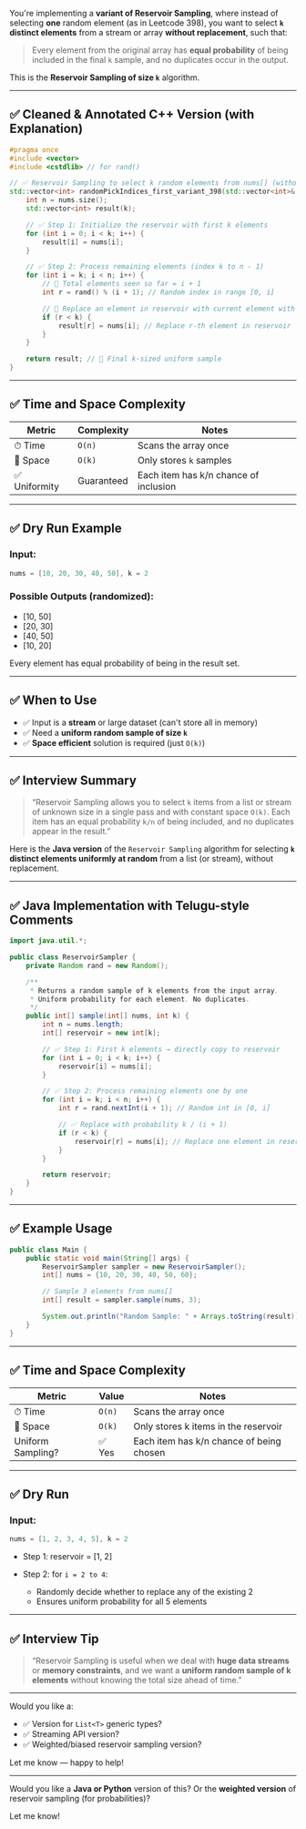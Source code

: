 You're implementing a **variant of Reservoir Sampling**, where instead of selecting **one** random element (as in Leetcode 398), you want to select **`k` distinct elements** from a stream or array **without replacement**, such that:

> Every element from the original array has **equal probability** of being included in the final `k` sample, and no duplicates occur in the output.

This is the **Reservoir Sampling of size `k`** algorithm.

---

## ✅ Cleaned & Annotated C++ Version (with Explanation)

```cpp
#pragma once
#include <vector>
#include <cstdlib> // for rand()

// ✅ Reservoir Sampling to select k random elements from nums[] (without replacement)
std::vector<int> randomPickIndices_first_variant_398(std::vector<int>& nums, int k) {
    int n = nums.size();
    std::vector<int> result(k);

    // ✅ Step 1: Initialize the reservoir with first k elements
    for (int i = 0; i < k; i++) {
        result[i] = nums[i];
    }

    // ✅ Step 2: Process remaining elements (index k to n - 1)
    for (int i = k; i < n; i++) {
        // 🔀 Total elements seen so far = i + 1
        int r = rand() % (i + 1); // Random index in range [0, i]

        // 🧠 Replace an element in reservoir with current element with probability k/i
        if (r < k) {
            result[r] = nums[i]; // Replace r-th element in reservoir
        }
    }

    return result; // 🎯 Final k-sized uniform sample
}
```

---

## ✅ Time and Space Complexity

| Metric       | Complexity | Notes                                 |
| ------------ | ---------- | ------------------------------------- |
| ⏱ Time       | `O(n)`     | Scans the array once                  |
| 🧠 Space     | `O(k)`     | Only stores `k` samples               |
| ✅ Uniformity | Guaranteed | Each item has k/n chance of inclusion |

---

## ✅ Dry Run Example

### Input:

```cpp
nums = [10, 20, 30, 40, 50], k = 2
```

### Possible Outputs (randomized):

* \[10, 50]
* \[20, 30]
* \[40, 50]
* \[10, 20]

Every element has equal probability of being in the result set.

---

## ✅ When to Use

* ✅ Input is a **stream** or large dataset (can't store all in memory)
* ✅ Need a **uniform random sample of size `k`**
* ✅ **Space efficient** solution is required (just `O(k)`)

---

## ✅ Interview Summary

> “Reservoir Sampling allows you to select `k` items from a list or stream of unknown size in a single pass and with constant space `O(k)`. Each item has an equal probability `k/n` of being included, and no duplicates appear in the result.”


Here is the **Java version** of the `Reservoir Sampling` algorithm for selecting **`k` distinct elements uniformly at random** from a list (or stream), without replacement.

---

## ✅ Java Implementation with Telugu-style Comments

```java
import java.util.*;

public class ReservoirSampler {
    private Random rand = new Random();

    /**
     * Returns a random sample of k elements from the input array.
     * Uniform probability for each element. No duplicates.
     */
    public int[] sample(int[] nums, int k) {
        int n = nums.length;
        int[] reservoir = new int[k];

        // ✅ Step 1: First k elements → directly copy to reservoir
        for (int i = 0; i < k; i++) {
            reservoir[i] = nums[i];
        }

        // ✅ Step 2: Process remaining elements one by one
        for (int i = k; i < n; i++) {
            int r = rand.nextInt(i + 1); // Random int in [0, i]

            // ✅ Replace with probability k / (i + 1)
            if (r < k) {
                reservoir[r] = nums[i]; // Replace one element in reservoir
            }
        }

        return reservoir;
    }
}
```

---

## ✅ Example Usage

```java
public class Main {
    public static void main(String[] args) {
        ReservoirSampler sampler = new ReservoirSampler();
        int[] nums = {10, 20, 30, 40, 50, 60};

        // Sample 3 elements from nums[]
        int[] result = sampler.sample(nums, 3);

        System.out.println("Random Sample: " + Arrays.toString(result));
    }
}
```

---

## ✅ Time and Space Complexity

| Metric            | Value  | Notes                                    |
| ----------------- | ------ | ---------------------------------------- |
| ⏱ Time            | `O(n)` | Scans the array once                     |
| 🧠 Space          | `O(k)` | Only stores k items in the reservoir     |
| Uniform Sampling? | ✅ Yes  | Each item has k/n chance of being chosen |

---

## ✅ Dry Run

### Input:

```java
nums = [1, 2, 3, 4, 5], k = 2
```

* Step 1: reservoir = \[1, 2]
* Step 2: for `i = 2 to 4`:

  * Randomly decide whether to replace any of the existing 2
  * Ensures uniform probability for all 5 elements

---

## ✅ Interview Tip

> “Reservoir Sampling is useful when we deal with **huge data streams** or **memory constraints**, and we want a **uniform random sample of k elements** without knowing the total size ahead of time.”

---

Would you like a:

* ✅ Version for `List<T>` generic types?
* ✅ Streaming API version?
* ✅ Weighted/biased reservoir sampling version?

Let me know — happy to help!



---

Would you like a **Java or Python** version of this?
Or the **weighted version** of reservoir sampling (for probabilities)?

Let me know!
